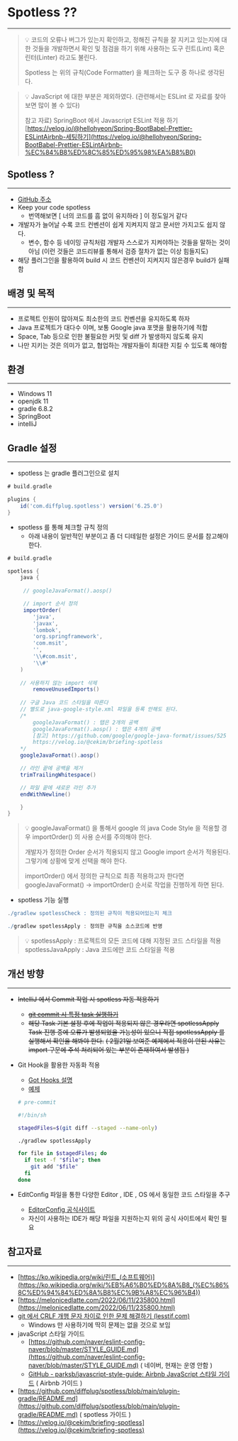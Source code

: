 # Spotless ??

---

> 💡 코드의 오류나 버그가 있는지 확인하고, 정해진 규칙을 잘 지키고 있는지에 대한 것들을 개발하면서 확인 및 점검을 하기 위해 사용하는 도구
> 린트(Lint) 혹은 린터(Linter) 라고도 불린다.
>
> Spotless 는 위의 규칙(Code Formatter) 을 체크하는 도구 중 하나로 생각된다.


> 💡 JavaScript  에 대한 부분은 제외하였다. 
> (관련해서는 ESLint 로 자료를 찾아보면 많이 볼 수 있다)
> 
> 참고 자료) 
> SpringBoot 에서 Javascript ESLint 적용 하기 <br>
> [https://velog.io/@hellohyeon/Spring-BootBabel-Prettier-ESLintAirbnb-세팅하기](https://velog.io/@hellohyeon/Spring-BootBabel-Prettier-ESLintAirbnb-%EC%84%B8%ED%8C%85%ED%95%98%EA%B8%B0)

## Spotless ?

---

- [GitHub 주소](https://github.com/diffplug/spotless)
- Keep your code spotless
    - 번역해보면 [ 너의 코드를 흠 없이 유지하라 ] 이 정도일거 같다
- 개발자가 늘어날 수록 코드 컨벤션이 쉽게 지켜지지 않고 문서만 가지고도 쉽지 않다.
    - 변수, 함수 등 네이밍 규칙처럼 개발자 스스로가 지켜야하는 것들을 말하는 것이 아님
    (이런 것들은 코드리뷰를 통해서 검증 절차가 없는 이상 힘들지도)
- 해당 플러그인을 활용하여 build 시 코드 컨벤션이 지켜지지 않은경우 build가 실패함

## 배경 및 목적

---

- 프로젝트 인원이 많아져도 최소한의 코드 컨벤션을 유지하도록 하자
- Java 프로젝트가 대다수 이며, 보통 Google java 포맷을 활용하기에 적합
- Space, Tab 등으로 인한 불필요한 커밋 및 diff 가 발생하지 않도록 유지
- 나만 지키는 것은 의미가 없고, 협업하는 개발자들이 최대한 지킬 수 있도록 해야함

## 환경

---

- Windows 11
- openjdk 11
- gradle 6.8.2
- SpringBoot
- intelliJ

## Gradle 설정

---

- spotless 는 gradle 플러그인으로 설치

```groovy
# build.gradle

plugins {
	id('com.diffplug.spotless') version('6.25.0')
}
```

- spotless 를 통해 체크할 규칙 정의
    - 아래 내용이 일반적인 부분이고 좀 더 디테일한 설정은 가이드 문서를 참고해야 한다.

```groovy
# build.gradle

spotless {
    java {
		  
     // googleJavaFormat().aosp()

     // import 순서 정의
     importOrder(
        'java',
        'javax',
        'lombok',
        'org.springframework',
        'com.msit',
        '',
        '\\#com.msit',
        '\\#'
    )
    
    // 사용하지 않는 import 삭제
		removeUnusedImports()
    
    // 구글 Java 코드 스타일을 따른다
    // 별도로 java-google-style.xml 파일을 등록 안해도 된다.
    /*
        googleJavaFormat() : 탭은 2개의 공백
        googleJavaFormat().aosp() : 탭은 4개의 공백
        [참고] https://github.com/google/google-java-format/issues/525
        https://velog.io/@cekim/briefing-spotless
    */
    googleJavaFormat().aosp()

    // 라인 끝에 공백을 제거
    trimTrailingWhitespace()

    // 파일 끝에 새로운 라인 추가
    endWithNewline()

	}
}
```

> 💡 googleJavaFormat() 을 통해서 google 의 java Code Style 을 적용할 경우 importOrder()
> 의 사용 순서를 주의해야 한다. 
> 
> 개발자가 정의한 Order 순서가 적용되지 않고 Google import 순서가 적용된다.
> 그렇기에 상황에 맞게 선택을 해야 한다.
> 
> importOrder() 에서 정의한 규칙으로 최종 적용하고자 한다면
> googleJavaFormat() → importOrder() 순서로 작업을 진행하게 하면 된다.

- spotless 기능 실행

```groovy
./gradlew spotlessCheck : 정의된 규칙이 적용되어있는지 체크

./gradlew spotlessApply : 정의한 규칙을 소스코드에 반영
```

> 💡 spotlessApply : 프로젝트의 모든 코드에 대해 지정된 코드 스타일을 적용
> spotlessJavaApply : Java 코드에만 코드 스타일을 적용

## 개선 방향

---

- ~~IntelliJ 에서 Commit 작업 시 spotless 자동 적용하기~~
    - ~~[git commit 시 특정 task 실행하기](https://newcubator.com/blog/web/run-gradle-task-before-commit-in-intellij)~~
    - ~~해당 Task 기본 설정 후에 작업이 적용되지 않은 경우라면 spotlessApply Task 진행 중에 오류가 발생되었을 가능성이 있으니 직접 spotlessApply 를 실행해서 확인을 해봐야 한다.~~
    ~~( 2월21일 보여준 예제에서 적용이 안된 사유는 import 구문에 주석 처리되어 있는 부분이 존재하여서 발생됨 )~~
- Git Hook을 활용한 자동화 적용
    - [Got Hooks 설명](https://www.atlassian.com/ko/git/tutorials/git-hooks)
    - [예제](https://wnwngus.tistory.com/71)
    
    ```bash
    # pre-commit
    
    #!/bin/sh
    
    stagedFiles=$(git diff --staged --name-only)
    
    ./gradlew spotlessApply
    
    for file in $stagedFiles; do
      if test -f "$file"; then
        git add "$file"
      fi
    done
    ```
    
- EditConfig 파일을 통한 다양한 Editor , IDE , OS 에서 동일한 코드 스타일을 추구
    - [EditorConfig 공식사이트](https://editorconfig.org/)
    - 자신이 사용하는 IDE가 해당 파일을 지원하는지 위의 공식 사이트에서 확인 필요

## 참고자료

---

- [https://ko.wikipedia.org/wiki/린트_(소프트웨어)](https://ko.wikipedia.org/wiki/%EB%A6%B0%ED%8A%B8_(%EC%86%8C%ED%94%84%ED%8A%B8%EC%9B%A8%EC%96%B4))
- [https://melonicedlatte.com/2022/06/11/235800.html](https://melonicedlatte.com/2022/06/11/235800.html)
- [git 에서 CRLF 개행 문자 차이로 인한 문제 해결하기 (lesstif.com)](https://www.lesstif.com/gitbook/git-crlf-20776404.html)
    - Windows 만 사용하기에 딱히 문제는 없을 것으로 보임
- javaScript 스타일 가이드
    - [https://github.com/naver/eslint-config-naver/blob/master/STYLE_GUIDE.md](https://github.com/naver/eslint-config-naver/blob/master/STYLE_GUIDE.md) 
    ( 네이버, 현재는 운영 안함 )
    - [GitHub - parksb/javascript-style-guide: Airbnb JavaScript 스타일 가이드](https://github.com/ParkSB/javascript-style-guide?tab=readme-ov-file) ( Airbnb 가이드 )
- [https://github.com/diffplug/spotless/blob/main/plugin-gradle/README.md](https://github.com/diffplug/spotless/blob/main/plugin-gradle/README.md) ( spotless 가이드 )
- [https://velog.io/@cekim/briefing-spotless](https://velog.io/@cekim/briefing-spotless)